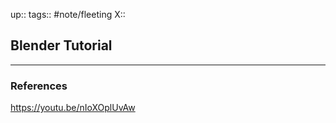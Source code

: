 up::
tags:: #note/fleeting 
X:: 

## Blender Tutorial



---

### References

https://youtu.be/nIoXOplUvAw